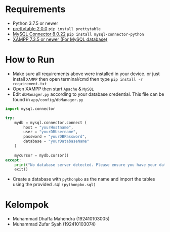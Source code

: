 # Requirements
- Python 3.7.5 or newer
- [prettytable 2.0.0](https://pypi.org/project/prettytable/)
```pip install prettytable```
- [MySQL Connector 8.0.22](https://dev.mysql.com/downloads/connector/python/)
```pip install mysql-connector-python```
- [XAMPP 7.3.5 or newer (For MySQL database)](https://www.apachefriends.org/download.html)

# How to Run
- Make sure all requirements above were installed in your device. or just install `XAMPP` then open terminal/cmd then type `pip install -r requirement.txt`
- Open XAMPP then start `Apache` & `MySQL`
- Edit `dbManager.py` according to your database credential. This file can be found in `app/config/dbManager.py`
```py
import mysql.connector

try:
	mydb = mysql.connector.connect (
		host = "yourHostname",
		user = "yourDBUsername",
		password = "yourDBPassword",
		database = "yourDatabaseName"
	)
	
	mycursor = mydb.cursor()
except:
	print("No database server detected. Please ensure you have your database server running!")
	exit()
```
- Create a database with `pythonpbo` as the name and import the tables using the provided .sql `(pythonpbo.sql)`

# Kelompok
- Muhammad Dhaffa Mahendra (192410103005)
- Muhammad Zufar Syah (192410103074)
